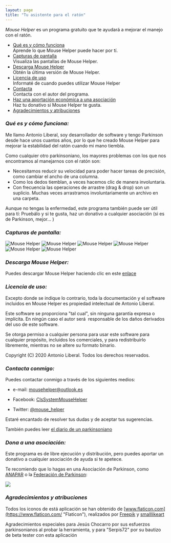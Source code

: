 ```yaml
---
layout: page
title: "Tu asistente para el ratón"
---
```

 *Mouse Helper* es un programa gratuito que te ayudará a mejorar el manejo con el ratón.  

* <span >[Qué es y cómo funciona](#features)</span>  
        Aprende lo que Mouse Helper puede hacer por tí.
* <span >[Capturas de pantalla](#screenshot)</span>  
         Visualiza las pantallas de Mouse Helper.
* <span >[Descarga Mouse Helper](#descarga)</span>  
        Obtén la última versión de Mouse Helper.
* <span >[Licencia de uso](#licencia)</span>  
        Informaté de cuando puedes utilizar Mouse Helper
* <span >[Contacta](#contacta)</span>  
        Contacta con el autor del programa.
* <span >[Haz una aportación económica a una asociación](#dona)</span>  
        Haz tu donativo si Mouse Helper te gusta.
* <span >[Agradecimientos y atribuciones](#agradecimientos)</span>

### <a name="features"></a><b><i>Qué es y cómo funciona:</i></b>

Me llamo Antonio Liberal, soy desarrollador de software y tengo Parkinson
      desde hace unos cuantos años, por lo que he creado Mouse Helper para
      mejorar la estabilidad del ratón cuando mi mano tiembla.

Como cualquier otro parkinsoniano, los mayores problemas con los que nos
      encontramos al manejarnos con el ratón son:

* Necesitamos reducir su velocidad para poder hacer tareas de precisión, como cambiar el ancho de una columna.
* Como los dedos tiemblan, a veces hacemos clic de manera involuntaria.
* Con frecuencia las operaciones de arrastre (drag &amp; drop) son un suplicio. Muchas veces arrastramos involuntariamente un archivo en una carpeta.

Aunque no tengas la enfermedad, este programa también puede ser útil para tí: Pruebálo y si te gusta, haz un donativo a cualquier asociación (si es de Parkinson, mejor... ) 

### <a name="screenshot"></a><b><i>Capturas de pantalla:</i></b>
<img class="img-fluid" alt="Mouse Helper" src="https://clssystem.github.io/MouseHelperWeb/assets/images/pantalla0.png">
<img class="img-fluid" alt="Mouse Helper" src="https://clssystem.github.io/MouseHelperWeb/assets/images/pantalla1.png">
<img class="img-fluid" alt="Mouse Helper" src="https://clssystem.github.io/MouseHelperWeb/assets/images/pantalla2.png">
<img class="img-fluid" alt="Mouse Helper" src="https://clssystem.github.io/MouseHelperWeb/assets/images/pantalla3.png">
<img class="img-fluid" alt="Mouse Helper" src="https://clssystem.github.io/MouseHelperWeb/assets/images/pantalla4.png">
<img class="img-fluid" alt="Mouse Helper" src="https://clssystem.github.io/MouseHelperWeb/assets/images/pantalla5.png">

### <a name="descarga"></a><b><i>Descarga Mouse Helper:</i></b>

Puedes descargar Mouse Helper haciendo clic en este [enlace](download.html)

### <a name="licencia"></a><b><i>Licencia de uso:</i></b>

Excepto donde se indique lo contrario, toda la documentación y el software incluidos en Mouse Helper es propiedad intelectual de Antonio Liberal.

Este software se proporciona "tal cual", sin ninguna garantía expresa o implícita. En ningún caso el autor será&nbsp; responsable de los daños derivados del uso de este software.

 Se otorga permiso a cualquier persona para usar este software para cualquier propósito, incluidos los comerciales, y para redistribuirlo libremente, mientras no se altere su formato binario.

Copyright (C) 2020 Antonio Liberal. Todos los derechos reservados.

### <a name="contacta"></a><b><i>Contacta conmigo:</i></b>

Puedes contactar conmigo a través de los siguientes medios:

* e-mail: [mousehelper@outlook.es](mailto:mousehelper@outlook.es)
  
* Facebook: [ClsSystemMouseHelper](https://www.facebook.com/ClsSystemMouseHelper/)

* Twitter: [@mouse_helper](https://twitter.com/mouse_helper)

Estaré encantado de resolver tus dudas y de aceptar tus sugerencias.

También puedes leer [el diario de un parkinsoniano](https://diariodeunparkinsoniano.wordpress.com/)

### <a name="dona"></a><b><i>Dona a una asociación:</i></b>

Este programa es de libre ejecución y distribución, pero puedes aportar un donativo a cualquier asociación de ayuda si te apetece.

Te recomiendo que lo hagas en una Asociación de Parkinson, como [ANAPAR](http://www.anapar.org/) o la [Federación de Parkinson](https://www.esparkinson.es/):

<a href="http://www.anapar.org/anapar/participa/haz-un-donativo/"><img class="img-fluid" style="horizontal-align:middle" src="https://clssystem.github.io/MouseHelperWeb/assets/images/donativo.png"></a>      

### <a name="agradecimientos"></a><b><i>Agradecimientos y atribuciones</i></b>

Todos los iconos de está aplicación se han obtenido de [www.flaticon.com](https://www.flaticon.com/ "Flaticon"), realizados por [Freepik](https://www.flaticon.com/authors/freepik "Freepik") y [smalllikeart](https://www.flaticon.es/autores/smalllikeart "smalllikeart")

Agradecimientos especiales para Jesús Chocarro por sus esfuerzos parkinsonianos al probar la herramienta, y para "Serpis72" por su bautizo de beta tester con esta aplicación

